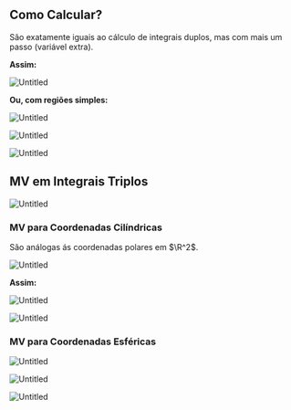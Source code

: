 ## Como Calcular?

São exatamente iguais ao cálculo de integrais duplos, mas com mais um passo (variável extra).

**Assim:**

![Untitled](Integrais%20Triplos%20c34637915d8646d0bff331910a248a4c/Untitled.png)

**Ou, com regiões simples:**

![Untitled](Integrais%20Triplos%20c34637915d8646d0bff331910a248a4c/Untitled%201.png)

![Untitled](Integrais%20Triplos%20c34637915d8646d0bff331910a248a4c/Untitled%202.png)

![Untitled](Integrais%20Triplos%20c34637915d8646d0bff331910a248a4c/Untitled%203.png)

## MV em Integrais Triplos

![Untitled](Integrais%20Triplos%20c34637915d8646d0bff331910a248a4c/Untitled%204.png)

### MV para Coordenadas Cilíndricas

São análogas ás coordenadas polares em $\R^2$.

![Untitled](Integrais%20Triplos%20c34637915d8646d0bff331910a248a4c/Untitled%205.png)

**Assim:**

![Untitled](Integrais%20Triplos%20c34637915d8646d0bff331910a248a4c/Untitled%206.png)

![Untitled](Integrais%20Triplos%20c34637915d8646d0bff331910a248a4c/Untitled%207.png)

### MV para Coordenadas Esféricas

![Untitled](Integrais%20Triplos%20c34637915d8646d0bff331910a248a4c/Untitled%208.png)

![Untitled](Integrais%20Triplos%20c34637915d8646d0bff331910a248a4c/Untitled%209.png)

![Untitled](Integrais%20Triplos%20c34637915d8646d0bff331910a248a4c/Untitled%2010.png)
